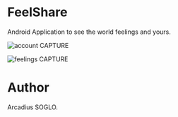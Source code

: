 # FeelShare

Android Application to see the world feelings and yours.

![account CAPTURE](https://github.com/soglomania/feelshare/blob/master/captures/screen1.png)

![feelings CAPTURE](https://github.com/soglomania/feelshare/blob/master/captures/screen2.png)

# Author

Arcadius SOGLO.

